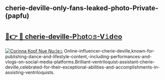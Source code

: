 ## cherie-deville-only-fans​-leaked-photo​-Private-(papfu)


# <h2><a href="https://mediaupload.pro?title=cherie-deville&ref=git">🔗👉 🔴 cherie-deville-P𝚑ot𝚘𝚜-V𝚒d𝚎o</a></h2>

[![Corinna Kopf Nue Nu𝚍e𝚜](https://i.imgur.com/0qMVB7G.gif)](https://mediaupload.pro?title=cherie-deville&ref=git)
Online-influencer-cherie-deville,known-for-publishing-dance-and-lifestyle-content,-including-performances-and-vlogs-on-social-media-platforms.Brilliant-ventriloquist-assistant-cherie-deville,celebrated-for-their-exceptional-abilities-and-accomplishments-in-assisting-ventriloquists.  